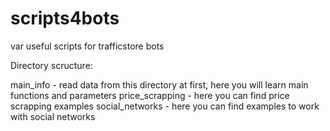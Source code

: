 # scripts4bots
var useful scripts for trafficstore bots

Directory scructure:

main_info - read data from this directory at first, here you will learn main functions and parameters
price_scrapping - here you can find price scrapping examples
social_networks - here you can find examples to work with social networks


